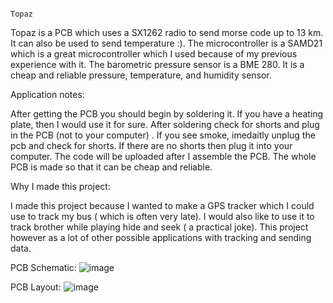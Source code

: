                                                                             Topaz

Topaz is a PCB which uses a SX1262 radio to send morse code up to 13 km. It can also be used to send temperature :).
The microcontroller is a SAMD21 which is a great microcontroller which I used because of my previous experience with it.
The barometric pressure sensor is a BME 280. It is a cheap and reliable pressure, temperature, and humidity sensor.


Application notes:

After getting the PCB you should begin by soldering it. If you have a heating plate, then I would use it for sure.
After soldering check for shorts and plug in the PCB (not to your computer) . If you see smoke, imedaitly unplug the
pcb and check for shorts. If there are no shorts then plug it into your computer. The code will be uploaded after I assemble the PCB.
The whole PCB is made so that it can be cheap and reliable.

Why I made this project:

I made this project because I wanted to make a GPS tracker which I could use to track my bus ( which is often very late). 
I would also like to use it to track brother while playing hide and seek ( a practical joke). This project however as a lot
of other possible applications with tracking and sending data.

PCB Schematic:
![image](https://github.com/user-attachments/assets/f2879cd7-5488-43de-9e77-05d04c68f9a8)


PCB Layout:
![image](https://github.com/user-attachments/assets/378aa5f3-1122-452e-8baf-344f799cf8b8)





